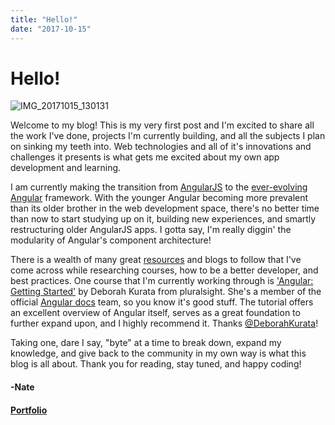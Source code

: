 ```yaml
---
title: "Hello!"
date: "2017-10-15"
---
```


# Hello!

![IMG_20171015_130131](images/img_20171015_130131.jpg)

Welcome to my blog! This is my very first post and I'm excited to share all the work I've done, projects I'm currently building, and all the subjects I plan on sinking my teeth into. Web technologies and all of it's innovations and challenges it presents is what gets me excited about my own app development and learning.

I am currently making the transition from [AngularJS](https://angularjs.org) to the [ever-evolving](https://dzone.com/articles/angular-who) [Angular](https://angular.io) framework. With the younger Angular becoming more prevalent than its older brother in the web development space, there's no better time than now to start studying up on it, building new experiences, and smartly restructuring older AngularJS apps. I gotta say, I'm really diggin' the modularity of Angular's component architecture!

There is a wealth of many great [resources](https://scotch.io/guides/angular) and blogs to follow that I've come across while researching courses, how to be a better developer, and best practices. One course that I'm currently working through is ['Angular: Getting Started'](https://www.pluralsight.com/courses/angular-2-getting-started-update) by Deborah Kurata from pluralsight. She's a member of the official [Angular docs](https://angular.io/docs) team, so you know it's good stuff. The tutorial offers an excellent overview of Angular itself, serves as a great foundation to further expand upon, and I highly recommend it. Thanks [@DeborahKurata](https://twitter.com/DeborahKurata)!

Taking one, dare I say, "byte" at a time to break down, expand my knowledge, and give back to the community in my own way is what this blog is all about. Thank you for reading, stay tuned, and happy coding!

#### \-Nate

#### [Portfolio](https://nathanpickard.github.io)